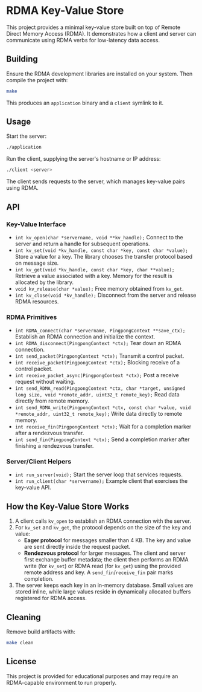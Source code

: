 # RDMA Key-Value Store

This project provides a minimal key-value store built on top of Remote Direct Memory Access (RDMA). It demonstrates how a client and server can communicate using RDMA verbs for low-latency data access.

## Building

Ensure the RDMA development libraries are installed on your system. Then compile the project with:

```sh
make
```

This produces an `application` binary and a `client` symlink to it.

## Usage

Start the server:

```sh
./application
```

Run the client, supplying the server's hostname or IP address:

```sh
./client <server>
```

The client sends requests to the server, which manages key-value pairs using RDMA.

## API

### Key-Value Interface

- `int kv_open(char *servername, void **kv_handle);` Connect to the server and return a handle for subsequent operations.
- `int kv_set(void *kv_handle, const char *key, const char *value);` Store a value for a key. The library chooses the transfer protocol based on message size.
- `int kv_get(void *kv_handle, const char *key, char **value);` Retrieve a value associated with a key. Memory for the result is allocated by the library.
- `void kv_release(char *value);` Free memory obtained from `kv_get`.
- `int kv_close(void *kv_handle);` Disconnect from the server and release RDMA resources.

### RDMA Primitives

- `int RDMA_connect(char *servername, PingpongContext **save_ctx);` Establish an RDMA connection and initialize the context.
- `int RDMA_disconnect(PingpongContext *ctx);` Tear down an RDMA connection.
- `int send_packet(PingpongContext *ctx);` Transmit a control packet.
- `int receive_packet(PingpongContext *ctx);` Blocking receive of a control packet.
- `int receive_packet_async(PingpongContext *ctx);` Post a receive request without waiting.
- `int send_RDMA_read(PingpongContext *ctx, char *target, unsigned long size, void *remote_addr, uint32_t remote_key);` Read data directly from remote memory.
- `int send_RDMA_write(PingpongContext *ctx, const char *value, void *remote_addr, uint32_t remote_key);` Write data directly to remote memory.
- `int receive_fin(PingpongContext *ctx);` Wait for a completion marker after a rendezvous transfer.
- `int send_fin(PingpongContext *ctx);` Send a completion marker after finishing a rendezvous transfer.

### Server/Client Helpers

- `int run_server(void);` Start the server loop that services requests.
- `int run_client(char *servername);` Example client that exercises the key-value API.

## How the Key-Value Store Works

1. A client calls `kv_open` to establish an RDMA connection with the server.
2. For `kv_set` and `kv_get`, the protocol depends on the size of the key and value:
   - **Eager protocol** for messages smaller than 4 KB. The key and value are sent directly inside the request packet.
   - **Rendezvous protocol** for larger messages. The client and server first exchange buffer metadata; the client then performs an RDMA write (for `kv_set`) or RDMA read (for `kv_get`) using the provided remote address and key. A `send_fin`/`receive_fin` pair marks completion.
3. The server keeps each key in an in-memory database. Small values are stored inline, while large values reside in dynamically allocated buffers registered for RDMA access.

## Cleaning

Remove build artifacts with:

```sh
make clean
```

## License

This project is provided for educational purposes and may require an RDMA-capable environment to run properly.

